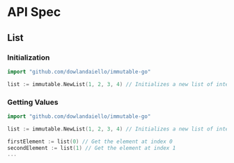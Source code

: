 # API Spec

## List

### Initialization

```go
import "github.com/dowlandaiello/immutable-go"

list := immutable.NewList(1, 2, 3, 4) // Initializes a new list of integers
```

### Getting Values

```go
import "github.com/dowlandaiello/immutable-go"

list := immutable.NewList(1, 2, 3, 4) // Initializes a new list of integers

firstElement := list(0) // Get the element at index 0
secondElement := list(1) // Get the element at index 1
...
```
